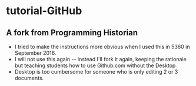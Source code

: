 # tutorial-GitHub
## A fork from Programming Historian
- I tried to make the instructions more obvious when I used this in 5360 in September 2016.
- I will not use this again -- instead I'll fork it again, keeping the rationale but teaching students how to use Github.com without the Desktop
- Desktop is too cumbersome for someone who is only editing 2 or 3 documents.

